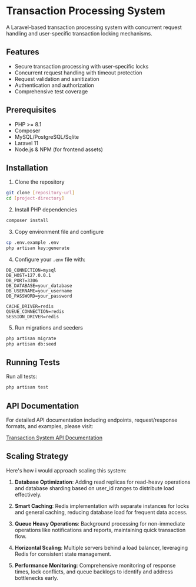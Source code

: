 # Transaction Processing System

A Laravel-based transaction processing system with concurrent request handling and user-specific transaction locking mechanisms.

## Features

- Secure transaction processing with user-specific locks
- Concurrent request handling with timeout protection
- Request validation and sanitization
- Authentication and authorization
- Comprehensive test coverage

## Prerequisites

- PHP >= 8.1
- Composer
- MySQL/PostgreSQL/Sqlite
- Laravel 11
- Node.js & NPM (for frontend assets)

## Installation

1. Clone the repository
```bash
git clone [repository-url]
cd [project-directory]
```

2. Install PHP dependencies
```bash
composer install
```

3. Copy environment file and configure
```bash
cp .env.example .env
php artisan key:generate
```

4. Configure your `.env` file with:
```env
DB_CONNECTION=mysql
DB_HOST=127.0.0.1
DB_PORT=3306
DB_DATABASE=your_database
DB_USERNAME=your_username
DB_PASSWORD=your_password

CACHE_DRIVER=redis
QUEUE_CONNECTION=redis
SESSION_DRIVER=redis
```

5. Run migrations and seeders
```bash
php artisan migrate
php artisan db:seed
```

## Running Tests

Run all tests:
```bash
php artisan test
```

## API Documentation

For detailed API documentation including endpoints, request/response formats, and examples, please visit:

[Transaction System API Documentation](https://documenter.getpostman.com/view/17242572/2sAXxY48wz)

## Scaling Strategy

Here's how i would approach scaling this system:

1. **Database Optimization**: Adding read replicas for read-heavy operations and database sharding based on user_id ranges to distribute load effectively.

2. **Smart Caching**: Redis implementation with separate instances for locks and general caching, reducing database load for frequent data access.

3. **Queue Heavy Operations**: Background processing for non-immediate operations like notifications and reports, maintaining quick transaction flow.

4. **Horizontal Scaling**: Multiple servers behind a load balancer, leveraging Redis for consistent state management.

5. **Performance Monitoring**: Comprehensive monitoring of response times, lock conflicts, and queue backlogs to identify and address bottlenecks early.